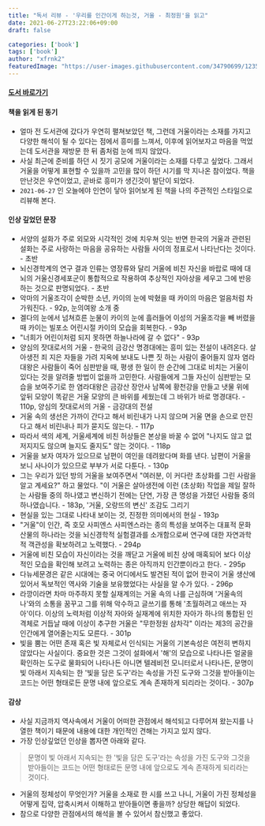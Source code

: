 ```yaml
---
title: "독서 리뷰 - '우리를 인간이게 하는것, 거울 - 최정원'을 읽고"
date: 2021-06-27T23:22:06+09:00
draft: false

categories: ['book']
tags: ['book']
author: "xfrnk2"
featuredImage: "https://user-images.githubusercontent.com/34790699/123549506-58d69b80-d7a4-11eb-8dc9-291e77e34285.jpg"
---
```


#### [도서 바로가기](http://www.yes24.com/Product/Goods/66320728)
  
#### 책을 읽게 된 동기
+ 얼마 전 도서관에 갔다가 우연히 펼쳐보았던 책, 그런데 거울이라는 소재를 가지고 다양한 해석이 될 수 있다는 점에서 흥미를 느껴서, 이후에 읽어보자고 마음을 먹었는데 도서관을 재방문 한 뒤 좀처럼 눈에 띄지 않았다.  
+ 사실 최근에 준비를 하던 시 짓기 공모에 거울이라는 소재를 다루고 싶었다. 그래서 거울을 어떻게 표현할 수 있을까 고민을 많이 하던 시기를 막 지나온 참이었다. 책을 만난것은 우연이었고, 곧바로 흥미가 생긴것이 발단이 되었다.
+ `2021-06-27` 인 오늘에야 인연이 닿아 읽어보게 된 책을 나의 주관적인 스타일으로 리뷰해 본다.

#### 인상 깊었던 문장
+ 서양의 설화가 주로 외모와 시각적인 것에 치우쳐 잇는 반면 한국의 거울과 관련된 설화는 주로 사랑하는 마음을 공유하는 사람들 사이의 정표로서 나타난다는 것이다. - 초반
+ 뇌신경학계의 연구 결과 인류는 영장류와 달리 거울에 비친 자신을 바랍로 때에 대뇌의 거울신경세포군이 통합적으로 작용하여 추상적인 자아상을 세우고 그에 반응하는 것으로 판명되었다. - 초반
+ 악마의 거울조각이 순박한 소년, 카이의 눈에 박혔을 때 카이의 마음은 얼음처럼 차가워진다. - 92p, 눈의여왕 소개 중
+ 겔다의 눈에서 넘쳐흐른 눈물이 카이의 눈에 흘러들어 이성의 거울조각을 빼 버렸을 때 카이는 빌포소 어린시절 카이의 모습을 회복한다. - 93p
+ "너희가 어린이처럼 되지 못하면 하늘나라에 갈 수 없다" - 93p
+ 양심의 잣대로서의 거울 - 한국의 금강산 명경대에는 흥미 있는 전설이 내려온다. 살아생전 죄 지은 자들을 가려 지옥에 보내도 나쁜 짓 하는 사람이 줄어들지 않자 염라대왕은 사람들이 죽어 심판받을 때, 평생 한 일이 한 순간에 그대로 비치는 거울이 있다는 것을 알려줄 방법이 없을까 고민한다. 사람들에게 그들 자신이 심판받는 모습을 보여주기로 한 염라대왕은 금강산 장안사 남쪽에 황천강을 만들고 냇물 위에 앞뒤 모양이 똑같은 거울 모양의 큰 바위를 세웠는데 그 바위가 바로 명경대다. - 110p, 양심의 잣대로서의 거울 - 금강대의 전설
+ 거울 속의 생선은 가까이 간다고 해서 비린내가 나지 않으며 거울 면을 손으로 만진다고 해서 비린내나 피가 묻지도 않는다. - 117p
+ 따라서 색의 세계, 거울세계에 비친 허상들은 본상을 바꿀 수 없어 "나지도 않고 없저지지도 않으며 늘지도 줄지도" 않는 것이다. - 118p
+ 거울을 보자 여자가 있으므로 남편이 여인을 데려왔다며 화를 낸다. 남편이 거울을 보니 사나이가 있으므로 부부가 서로 다툰다. - 130p
+ 그는 우리가 있던 방의 거울을 보여주면서 "여러분, 이 커다란 초상화를 그린 사람을 알고 계세요?" 하고 물었다. "이 거울은 살아생전에 이런 (초상화) 작업을 제일 잘하는 사람들 중의 하나였고 변신하기 전에는 단연, 가장 큰 명성을 가졌던 사람들 중의 하나였습니다. - 183p, '거울, 오랑뜨의 변신' 조감도 그리기 
+ 현실을 있는 그대로 나타내 보이는 것, 진정한 의미에서의 현실 - 193p
+  "거울"이 인간, 즉 호모 사피엔스 사피엔스라는 종의 특성을 보여주는 대표적 문화 산물의 하나라는 것을 뇌신경학적 실험결과를 소개함으로써 연구에 대한 자연과학적 객관성을 확보하려고 노력했다. - 294p
+ 거울에 비친 모습이 자신이라는 것을 깨닫고 거울에 비친 상에 매혹되어 보다 이상적인 모습을 확인해 보려고 노력하는 종은 아직까지 인간뿐이라고 한다. - 295p
+ 다뉴세문경은 같은 시대에는 중국 어디에서도 발견된 적이 없어 한국이 거울 생산에 있어서 독보적인 역사와 기술을 보유했었다는 사실을 알 수가 있다. - 296p
+ 라깡이라면 차마 마주하지 못할 실재계의는 거울 속의 나를 근심하며 '거울속의 나'와의 소통을 꿈꾸고 그를 위해 악수하고 글쓰기를 통해 '초월하려고 애쓰는 자아'이다. 이상의 노력처럼 이상적 자아와 실재계에 위치한 자아가 하나의 통합된 인격체로 거듭날 때에 이상이 추구한 거울은 "무한정원 삼차각" 이라는 제3의 공간을 인간에게 열어줄는지도 모른다. - 301p
+ 빛을 뿜는 어떤 존재 혹은 빛 자체로서 인식되는 거울의 기본속성은 여전히 변하지 않았다는 사실이다. 중요한 것은 그것이 설화에서 '해'의 모습으로 나타나든 얼굴을 확인하는 도구로 물화되어 나타나든 아니면 텔레비전 모니터로서 나타나든, 문명이 빛 아래서 지속되는 한 '빛을 담은 도구'라는 속성을 가진 도구와 그것을 받아들이는 코드는 어떤 형태로든 문명 내에 앞으로도 계속 존재하게 되리라는 것이다. - 307p

#### 감상
+ 사실 지금까지 역사속에서 거울이 어떠한 관점에서 해석되고 다루어져 왔는지를 나열한 책이기 때문에 내용에 대한 개인적인 견해는 가지고 있지 않다. 
+ 가장 인상깊었던 인상을 뽑자면 아래와 같다.
> 문명이 빛 아래서 지속되는 한 '빛을 담은 도구'라는 속성을 가진 도구와 그것을 받아들이는 코드는 어떤 형태로든 문명 내에 앞으로도 계속 존재하게 되리라는 것이다.
+ 거울의 정체성이 무엇인가? 거울을 소재로 한 시를 쓰고 나니, 거울이 가진 정체성을 어떻게 집약, 압축시켜서 이해하고 받아들이면 좋을까? 상당한 해답이 되었다.
+ 참으로 다양한 관점에서의 해석을 볼 수 있어서 참신했고 좋았다. 




